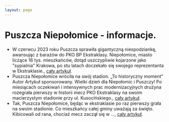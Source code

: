 ```yaml
---
layout: page
---
```

# Puszcza Niepołomice - informacje.
  * W czerwcu 2023 roku Puszcza sprawiła gigantyczną niespodziankę, awansując z barażów do PKO BP Ekstraklasy. Niepołomice, miasto liczące 16 tys. mieszkańców, dotąd uszczypliwie kojarzone jako "sypialnia" Krakowa, po stu latach doczekało się swojego reprezentanta w Ekstraklasie., [cały artykuł](https://sport.tvp.pl/85360380/historyczny-mecz-puszczy-w-ekstraklasie-w-niepolomicach-mam-nadzieje-ze-nasz-powrot-bedzie-talizmanem).
  * Puszcza Niepołomice wróciła na swój stadion. „To historyczny moment" Autor Artykuł sponsorowany. Wielki dzień dla Niepołomic i Puszczy! Po miesiącach oczekiwań i intensywnych ⁣prac modernizacyjnych drużyna rozegrała pierwszy w historii mecz PKO Ekstraklasy na swoim macierzystym stadionie przy ul. Kusocińskiego., [cały artykuł](https://glos24.pl/puszcza-niepolomice-wrocila-na-swoj-stadion-to-historyczny-moment).
  * Tak, Puszcza Niepołomice, będąc w ekstraklasie po raz pierwszy grała na swoim stadionie. Co mieszkańcy całej gminy uważają za święto. Kibicowali od rana, chociaż mecz zaczął się w ..., [cały artykuł](https://gazetakrakowska.pl/tak-niepolomice-powitaly-ekstraklase-idziemy-wszyscy-bo-puszcza-to-rodzinny-klub/ar/c1p2-27323307).
